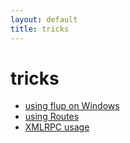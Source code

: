 ```yaml
---
layout: default
title: tricks
---
```


# tricks

* [using flup on Windows](http://groups.google.com/group/webpy/msg/722acab404514de4?)
* [using Routes](http://groups.google.com/group/webpy/browse_frm/thread/17b5065fe98cbe14/555152afc25501ff)
* [XMLRPC usage](http://webpy.org/tricks/xmlrpc)